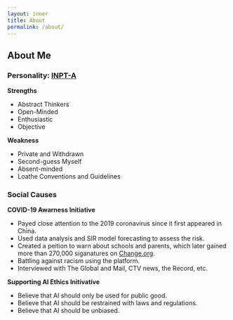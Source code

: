 ```yaml
---
layout: inner
title: About
permalink: /about/
---
```


## About Me

### Personality: [INPT-A](https://www.16personalities.com/profiles/142e9ccb7ed1a)

**Strengths**

* Abstract Thinkers
* Open-Minded
* Enthusiastic
* Objective

  

**Weakness**

* Private and Withdrawn 
* Second-guess Myself
* Absent-minded
* Loathe Conventions and Guidelines

### Social Causes

**COVID-19 Awarness Initiative**

* Payed close attention to the 2019 coronavirus since it first appeared in China. 
* Used data analysis and SIR model forecasting to assess the risk. 
* Created a peition to warn about schools and parents, which later gained more than 270,000 siganatures on [Change.org](https://www.change.org/p/close-all-schools-in-canada-immediately-to-stop-covid-19).
* Battling against racism using the platform.
* Interviewed with The Global and Mail, CTV news, the Record, etc.

**Supporting AI Ethics Initivative**

* Believe that AI should only be used for public good.
* Believe that AI should be restrained with laws and regulations.
* Believe that AI should be unbiased.





